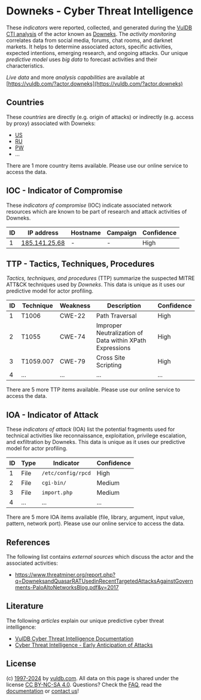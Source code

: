 # Downeks - Cyber Threat Intelligence

These _indicators_ were reported, collected, and generated during the [VulDB CTI analysis](https://vuldb.com/?kb.cti) of the actor known as [Downeks](https://vuldb.com/?actor.downeks). The _activity monitoring_ correlates data from social media, forums, chat rooms, and darknet markets. It helps to determine associated actors, specific activities, expected intentions, emerging research, and ongoing attacks. Our unique _predictive model_ uses _big data_ to forecast activities and their characteristics.

_Live data_ and more _analysis capabilities_ are available at [https://vuldb.com/?actor.downeks](https://vuldb.com/?actor.downeks)

## Countries

These _countries_ are directly (e.g. origin of attacks) or indirectly (e.g. access by proxy) associated with Downeks:

* [US](https://vuldb.com/?country.us)
* [RU](https://vuldb.com/?country.ru)
* [PW](https://vuldb.com/?country.pw)
* ...

There are 1 more country items available. Please use our online service to access the data.

## IOC - Indicator of Compromise

These _indicators of compromise_ (IOC) indicate associated network resources which are known to be part of research and attack activities of Downeks.

ID | IP address | Hostname | Campaign | Confidence
-- | ---------- | -------- | -------- | ----------
1 | [185.141.25.68](https://vuldb.com/?ip.185.141.25.68) | - | - | High

## TTP - Tactics, Techniques, Procedures

_Tactics, techniques, and procedures_ (TTP) summarize the suspected MITRE ATT&CK techniques used by _Downeks_. This data is unique as it uses our predictive model for actor profiling.

ID | Technique | Weakness | Description | Confidence
-- | --------- | -------- | ----------- | ----------
1 | T1006 | CWE-22 | Path Traversal | High
2 | T1055 | CWE-74 | Improper Neutralization of Data within XPath Expressions | High
3 | T1059.007 | CWE-79 | Cross Site Scripting | High
4 | ... | ... | ... | ...

There are 5 more TTP items available. Please use our online service to access the data.

## IOA - Indicator of Attack

These _indicators of attack_ (IOA) list the potential fragments used for technical activities like reconnaissance, exploitation, privilege escalation, and exfiltration by Downeks. This data is unique as it uses our predictive model for actor profiling.

ID | Type | Indicator | Confidence
-- | ---- | --------- | ----------
1 | File | `/etc/config/rpcd` | High
2 | File | `cgi-bin/` | Medium
3 | File | `import.php` | Medium
4 | ... | ... | ...

There are 5 more IOA items available (file, library, argument, input value, pattern, network port). Please use our online service to access the data.

## References

The following list contains _external sources_ which discuss the actor and the associated activities:

* https://www.threatminer.org/report.php?q=DowneksandQuasarRATUsedinRecentTargetedAttacksAgainstGovernments-PaloAltoNetworksBlog.pdf&y=2017

## Literature

The following _articles_ explain our unique predictive cyber threat intelligence:

* [VulDB Cyber Threat Intelligence Documentation](https://vuldb.com/?kb.cti)
* [Cyber Threat Intelligence - Early Anticipation of Attacks](https://www.scip.ch/en/?labs.20201022)

## License

(c) [1997-2024](https://vuldb.com/?kb.changelog) by [vuldb.com](https://vuldb.com/?kb.about). All data on this page is shared under the license [CC BY-NC-SA 4.0](https://creativecommons.org/licenses/by-nc-sa/4.0/). Questions? Check the [FAQ](https://vuldb.com/?kb.faq), read the [documentation](https://vuldb.com/?kb) or [contact us](https://vuldb.com/?contact)!
